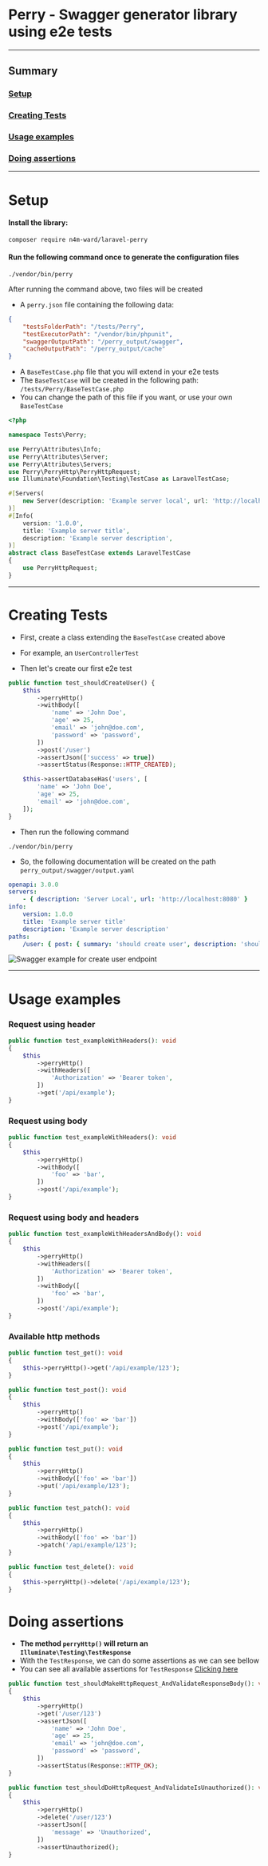 # Perry - Swagger generator library using e2e tests

---

## Summary

### [Setup](#setup)
### [Creating Tests](#creating-tests)
### [Usage examples](#usage-examples)
### [Doing assertions](#doing-assertions)

---

# Setup

#### Install the library:

```shell
composer require n4m-ward/laravel-perry
```

#### Run the following command once to generate the configuration files

```shell
./vendor/bin/perry
```

After running the command above, two files will be created

- A `perry.json` file containing the following data:

```json
{
    "testsFolderPath": "/tests/Perry",
    "testExecutorPath": "/vendor/bin/phpunit",
    "swaggerOutputPath": "/perry_output/swagger",
    "cacheOutputPath": "/perry_output/cache"
}
```

- A `BaseTestCase.php` file that you will extend in your e2e tests
- The `BaseTestCase` will be created in the following path: `/tests/Perry/BaseTestCase.php`
- You can change the path of this file if you want, or use your own `BaseTestCase`

```php
<?php

namespace Tests\Perry;

use Perry\Attributes\Info;
use Perry\Attributes\Server;
use Perry\Attributes\Servers;
use Perry\PerryHttp\PerryHttpRequest;
use Illuminate\Foundation\Testing\TestCase as LaravelTestCase;

#[Servers(
    new Server(description: 'Example server local', url: 'http://localhost:8000')
)]
#[Info(
    version: '1.0.0',
    title: 'Example server title',
    description: 'Example server description',
)]
abstract class BaseTestCase extends LaravelTestCase
{
    use PerryHttpRequest;
}

```

---

# Creating Tests

- First, create a class extending the `BaseTestCase` created above
- For example, an `UserControllerTest`

- Then let's create our first e2e test

```php
public function test_shouldCreateUser() {
    $this
        ->perryHttp()
        ->withBody([
            'name' => 'John Doe',
            'age' => 25,
            'email' => 'john@doe.com',
            'password' => 'password',
        ])
        ->post('/user')
        ->assertJson(['success' => true])
        ->assertStatus(Response::HTTP_CREATED);

    $this->assertDatabaseHas('users', [
        'name' => 'John Doe',
        'age' => 25,
        'email' => 'john@doe.com',
    ]);
}
```

- Then run the following command

```shell
./vendor/bin/perry
```

- So, the following documentation will be created on the path `perry_output/swagger/output.yaml`

```yaml
openapi: 3.0.0
servers:
    - { description: 'Server Local', url: 'http://localhost:8080' }
info:
    version: 1.0.0
    title: 'Example server title'
    description: 'Example server description'
paths:
    /user: { post: { summary: 'should create user', description: 'should create user', operationId: test_shouldCreateUser, responses: { 201: { description: '201', content: { application/json: { schema: { type: object, properties: { success: { type: boolean, example: true } } } } } } }, requestBody: { description: 'should create user', content: { application/json: { schema: { type: object, properties: { name: { type: string, example: 'John Doe' }, age: { type: integer, format: int32, example: 25 }, email: { type: string, example: john@doe.com }, password: { type: string, example: password } } } } } } } }

```

![Swagger example for create user endpoint](documentation/images/example_swagger_should_create_user.png)

---

# Usage examples

### Request using header

```php
public function test_exampleWithHeaders(): void
{
    $this
        ->perryHttp()
        ->withHeaders([
            'Authorization' => 'Bearer token',
        ])
        ->get('/api/example');
}
```

### Request using body

```php
public function test_exampleWithHeaders(): void
{
    $this
        ->perryHttp()
        ->withBody([
            'foo' => 'bar',
        ])
        ->post('/api/example');
}
```


### Request using body and headers

```php
public function test_exampleWithHeadersAndBody(): void
{
    $this
        ->perryHttp()
        ->withHeaders([
            'Authorization' => 'Bearer token',
        ])
        ->withBody([
            'foo' => 'bar',
        ])
        ->post('/api/example');
}
```

### Available http methods

```php
public function test_get(): void
{
    $this->perryHttp()->get('/api/example/123');
}

public function test_post(): void
{
    $this
        ->perryHttp()
        ->withBody(['foo' => 'bar'])
        ->post('/api/example');
}

public function test_put(): void
{
    $this
        ->perryHttp()
        ->withBody(['foo' => 'bar'])
        ->put('/api/example/123');
}

public function test_patch(): void
{
    $this
        ->perryHttp()
        ->withBody(['foo' => 'bar'])
        ->patch('/api/example/123');
}

public function test_delete(): void
{
    $this->perryHttp()->delete('/api/example/123');
}
```

# Doing assertions

- **The method `perryHttp()` will return an `Illuminate\Testing\TestResponse`**
- With the `TestResponse`, we can do some assertions as we can see bellow
- You can see all available assertions for `TestResponse` [Clicking here](https://laravel.com/docs/11.x/http-tests)

```php
public function test_shouldMakeHttpRequest_AndValidateResponseBody(): void
{
    $this
        ->perryHttp()
        ->get('/user/123')
        ->assertJson([
            'name' => 'John Doe',
            'age' => 25,
            'email' => 'john@doe.com',
            'password' => 'password',
        ])
        ->assertStatus(Response::HTTP_OK);
}

public function test_shouldDoHttpRequest_AndValidateIsUnauthorized(): void
{
    $this
        ->perryHttp()
        ->delete('/user/123')
        ->assertJson([
            'message' => 'Unauthorized',
        ])
        ->assertUnauthorized();
}
```
